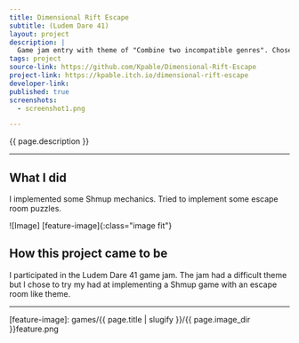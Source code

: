 ```yaml
---
title: Dimensional Rift Escape
subtitle: (Ludem Dare 41)
layout: project
description: |
  Game jam entry with theme of "Combine two incompatible genres". Chosen genres "Shmup" and "Escape Room".
tags: project
source-link: https://github.com/Kpable/Dimensional-Rift-Escape
project-link: https://kpable.itch.io/dimensional-rift-escape
developer-link: 
published: true
screenshots:
  - screenshot1.png

---
```


<!-- Description -->
{{ page.description }}

---

## What I did

I implemented some Shmup mechanics. Tried to implement some escape room puzzles. 

![Image] [feature-image]{:class="image fit"}

<!--excerpt_end-->

## How this project came to be

I participated in the Ludem Dare 41 game jam. The jam had a difficult theme but I chose to try my had at implementing a Shmup game with an escape room like theme. 


---


[feature-image]: games/{{ page.title | slugify }}/{{ page.image_dir }}feature.png